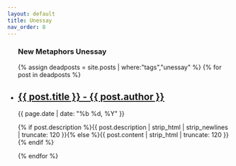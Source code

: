 ```yaml
---
layout: default
title: Unessay
nav_order: 8
---
```


   <div id='bump'>
        <section class="article archive">
          <article class="archive-wrap">
              <ul class="nobullet">
                 <lh><h1>New Metaphors Unessay</h1></lh>
                  {% assign deadposts = site.posts | where:"tags","unessay" %}
                  {% for post in deadposts %}            
                  <li>
                    <div class="deets" itemscope itemtype="http://schema.org/BlogPosting" itemprop="blogPost">
                        <h2><a href="{{ site.baseurl }}{{ post.url }}">{{ post.title }} - {{ post.author }}</a></h2>
                        <p class="date"><time datetime="{{ page.date | date_to_xmlschema }}" itemprop="datePublished">{{ page.date | date: "%b %d, %Y" }}</time></p>
                        <p class="">{% if post.description %}{{ post.description  | strip_html | strip_newlines | truncate: 120 }}{% else %}{{ post.content | strip_html | truncate: 120 }}{% endif %}</p>
                    </div>
                  </li>
                  {% endfor %}
              </ul>
          </article>
        </section>
    </div>
